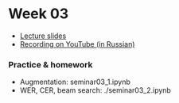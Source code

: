 # Week 03

* [Lecture slides](TBA)
* [Recording on YouTube (in Russian)](TBA)

### Practice & homework

* Augmentation: seminar03_1.ipynb
* WER, CER, beam search: ./seminar03_2.ipynb

